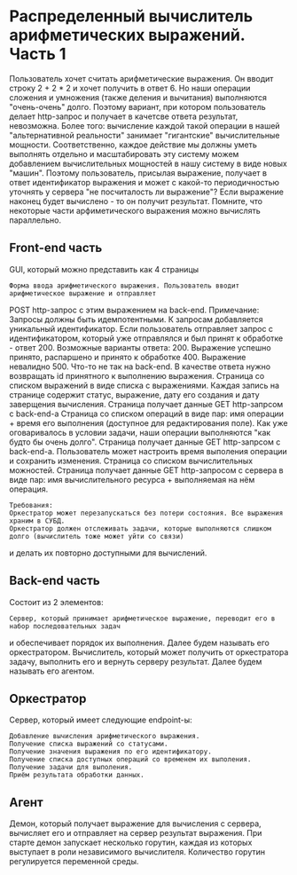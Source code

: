 # Распределенный вычислитель арифметических выражений. Часть 1

Пользователь хочет считать арифметические выражения. Он вводит строку 2 + 2 * 2 и хочет получить в ответ 6.
Но наши операции сложения и умножения (также деления и вычитания) выполняются "очень-очень" долго. Поэтому
вариант, при котором пользователь делает http-запрос и получает в качетсве ответа результат, невозможна.
Более того: вычисление каждой такой операции в нашей "альтернативной реальности" занимает "гигантские"
вычислительные мощности. Соответственно, каждое действие мы должны уметь выполнять отдельно и масштабировать
эту систему можем добавлением вычислительных мощностей в нашу систему в виде новых "машин". Поэтому
пользователь, присылая выражение, получает в ответ идентификатор выражения и может с какой-то периодичностью
уточнять у сервера "не посчиталость ли выражение"? Если выражение наконец будет вычислено - то он получит
результат. Помните, что некоторые части арфиметического выражения можно вычислять параллельно.

## Front-end часть

GUI, который можно представить как 4 страницы

    Форма ввода арифметического выражения. Пользователь вводит арифметическое выражение и отправляет
POST http-запрос с этим выражением на back-end. Примечание: Запросы должны быть идемпотентными.
К запросам добавляется уникальный идентификатор. Если пользователь отправляет запрос с идентификатором,
который уже отправлялся и был принят к обработке - ответ 200. Возможные варианты ответа:
        200. Выражение успешно принято, распаршено и принято к обработке
        400. Выражение невалидно
        500. Что-то не так на back-end. В качестве ответа нужно возвращать id принятного к выполнению выражения.
    Страница со списком выражений в виде списка с выражениями. Каждая запись на странице содержит статус,
выражение, дату его создания и дату заверщения вычисления. Страница получает данные GET http-запрсом с back-end-а
    Страница со списком операций в виде пар: имя операции + время его выполнения (доступное для редактирования
поле). Как уже оговаривалось в условии задачи, наши операции выполняются "как будто бы очень долго". Страница
получает данные GET http-запрсом с back-end-а. Пользователь может настроить время выполения операции и сохранить
изменения.
    Страница со списком вычислительных можностей. Страница получает данные GET http-запросом с сервера в виде пар:
имя вычислительного ресурса + выполняемая на нём операция.

    Требования:
    Оркестратор может перезапускаться без потери состояния. Все выражения храним в СУБД.
    Оркестратор должен отслеживать задачи, которые выполняются слишком долго (вычислитель тоже может уйти со связи)
и делать их повторно доступными для вычислений.


## Back-end часть

Состоит из 2 элементов:

    Сервер, который принимает арифметическое выражение, переводит его в набор последовательных задач
и обеспечивает порядок их выполнения. Далее будем называть его оркестратором.
    Вычислитель, который может получить от оркестратора задачу, выполнить его и вернуть серверу результат.
Далее будем называть его агентом.

## Оркестратор
Сервер, который имеет следующие endpoint-ы:

    Добавление вычисления арифметического выражения.
    Получение списка выражений со статусами.
    Получение значения выражения по его идентификатору.
    Получение списка доступных операций со временем их выполения.
    Получение задачи для выполения.
    Приём результата обработки данных.


## Агент
Демон, который получает выражение для вычисления с сервера, вычисляет его и отправляет на сервер результат
выражения. При старте демон запускает несколько горутин, каждая из которых выступает в роли независимого
вычислителя. Количество горутин регулируется переменной среды.